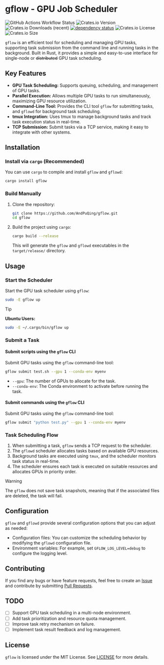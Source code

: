 # gflow - GPU Job Scheduler

![GitHub Actions Workflow Status](https://img.shields.io/github/actions/workflow/status/AndPuQing/gflow/ci.yml?style=flat-square&logo=github)
 ![Crates.io Version](https://img.shields.io/crates/v/gflow?style=flat-square&logo=rust)
 ![Crates.io Downloads (recent)](https://img.shields.io/crates/dr/gflow?style=flat-square)
[![dependency status](https://deps.rs/repo/github/AndPuQing/gflow/status.svg?style=flat-square)](https://deps.rs/repo/github/AndPuQing/gflow)
![Crates.io License](https://img.shields.io/crates/l/gflow?style=flat-square) ![Crates.io Size](https://img.shields.io/crates/size/gflow?style=flat-square)

`gflow` is an efficient tool for scheduling and managing GPU tasks, supporting task submission from the command line and running tasks in the background. Built in Rust, it provides a simple and easy-to-use interface for single-node or ~~distributed~~ GPU task scheduling.

## Key Features

- **GPU Task Scheduling:** Supports queuing, scheduling, and management of GPU tasks.
- **Parallel Execution:** Allows multiple GPU tasks to run simultaneously, maximizing GPU resource utilization.
- **Command-Line Tool:** Provides the CLI tool `gflow` for submitting tasks, and `gflowd` for background task scheduling.
- **tmux Integration:** Uses tmux to manage background tasks and track task execution status in real-time.
- **TCP Submission:** Submit tasks via a TCP service, making it easy to integrate with other systems.

## Installation

### Install via `cargo` (Recommended)

You can use `cargo` to compile and install `gflow` and `gflowd`:

```bash
cargo install gflow
```

### Build Manually

1. Clone the repository:

   ```bash
   git clone https://github.com/AndPuQing/gflow.git
   cd gflow
   ```

2. Build the project using `cargo`:

   ```bash
   cargo build --release
   ```

   This will generate the `gflow` and `gflowd` executables in the `target/release/` directory.

## Usage

### Start the Scheduler

Start the GPU task scheduler using `gflow`:

```bash
sudo -E gflow up
```

> [!TIP]
> **Ubuntu Users:**
> ```bash
> sudo -E ~/.cargo/bin/gflow up
> ```

### Submit a Task

#### Submit scripts using the `gflow` CLI

Submit GPU tasks using the `gflow` command-line tool:

```bash
gflow submit test.sh --gpu 1 --conda-env myenv
```

- `--gpu`: The number of GPUs to allocate for the task.
- `--conda-env`: The Conda environment to activate before running the task.

#### Submit commands using the `gflow` CLI

Submit GPU tasks using the `gflow` command-line tool:

```bash
gflow submit "python test.py" --gpu 1 --conda-env myenv
```

### Task Scheduling Flow

1. When submitting a task, `gflow` sends a TCP request to the scheduler.
2. The `gflowd` scheduler allocates tasks based on available GPU resources.
3. Background tasks are executed using `tmux`, and the scheduler monitors task status in real-time.
4. The scheduler ensures each task is executed on suitable resources and allocates GPUs in priority order.

> [!WARNING]
> The `gflow` does not save task snapshots, meaning that if the associated files are deleted, the task will fail.


## Configuration

`gflow` and `gflowd` provide several configuration options that you can adjust as needed:

- Configuration files: You can customize the scheduling behavior by modifying the `gflowd` configuration file.
- Environment variables: For example, set `GFLOW_LOG_LEVEL=debug` to configure the logging level.

## Contributing

If you find any bugs or have feature requests, feel free to create an [Issue](https://github.com/AndPuQing/gflow/issues) and contribute by submitting [Pull Requests](https://github.com/AndPuQing/gflow/pulls).

## TODO

- [ ] Support GPU task scheduling in a multi-node environment.
- [ ] Add task prioritization and resource quota management.
- [ ] Improve task retry mechanism on failure.
- [ ] Implement task result feedback and log management.

## License

`gflow` is licensed under the MIT License. See [LICENSE](./LICENSE) for more details.
